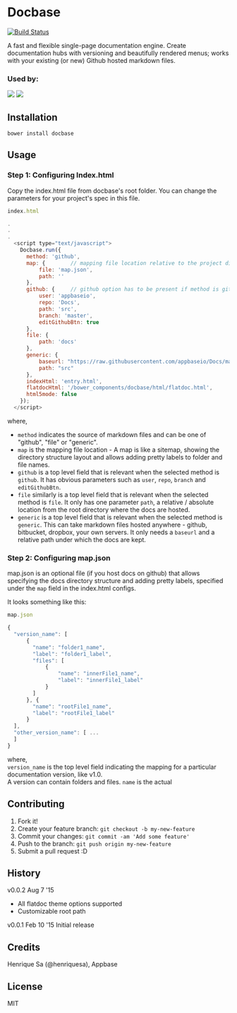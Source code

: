 # Docbase
[![Build Status](https://travis-ci.org/appbaseio/Docbase.svg?branch=master)](https://travis-ci.org/appbaseio/Docbase)

A fast and flexible single-page documentation engine. Create documentation hubs with versioning and beautifully rendered menus; works with your existing (or new) Github hosted markdown files.

### Used by:

[![](http://app.zeedhi.com/teknisa/docs/images/log.png)](http://app.zeedhi.com/teknisa/docs/#/) [![](http://i.imgur.com/0MwyOZL.png?1)](http://docs.appbase.io)

## Installation

    bower install docbase

## Usage

### Step 1: Configuring Index.html

Copy the index.html file from docbase's root folder. You can change the parameters for your project's spec in this file.

```js
index.html

.
.
.
  <script type="text/javascript">
    Docbase.run({
      method: 'github',
      map: {        // mapping file location relative to the project directory
          file: 'map.json',
          path: ''
      },
      github: {     // github option has to be present if method is github
          user: 'appbaseio',
          repo: 'Docs',
          path: 'src',
          branch: 'master',
          editGithubBtn: true
      },
      file: {
          path: 'docs'
      },
      generic: {
          baseurl: "https://raw.githubusercontent.com/appbaseio/Docs/master",
          path: "src"
      },
      indexHtml: 'entry.html',
      flatdocHtml: '/bower_components/docbase/html/flatdoc.html',
      html5mode: false
    });
  </script>
```

where,  
* ``method`` indicates the source of markdown files and can be one of "github", "file" or "generic".
* ``map`` is the mapping file location - A map is like a sitemap, showing the directory structure layout and allows adding pretty labels to folder and file names.
* ``github`` is a top level field that is relevant when the selected method is ``github``. It has obvious parameters such as ``user``, ``repo``, ``branch`` and ``editGithubBtn``.
* ``file`` similarly is a top level field that is relevant when the selected method is ``file``. It only has one parameter ``path``, a relative / absolute location from the root directory where the docs are hosted.
* ``generic`` is a top level field that is relevant when the selected method is ``generic``. This can take markdown files hosted anywhere - github, bitbucket, dropbox, your own servers. It only needs a ``baseurl`` and a relative path under which the docs are kept.

### Step 2: Configuring map.json

map.json is an optional file (if you host docs on github) that allows specifying the docs directory structure and adding pretty labels, specified under the ``map`` field in the index.html configs.

It looks something like this:

```js
map.json

{
  "version_name": [
      {
        "name": "folder1_name",
        "label": "folder1_label",
        "files": [
            {
                "name": "innerFile1_name",
                "label": "innerFile1_label"
            }
        ]
      }, {
        "name": "rootFile1_name",
        "label": "rootFile1_label"
      }
  ],
  "other_version_name": [ ...
  ]
}
```

where,  
``version_name`` is the top level field indicating the mapping for a particular documentation version, like v1.0.  
A version can contain folders and files. ``name`` is the actual

## Contributing

1. Fork it!
2. Create your feature branch: `git checkout -b my-new-feature`
3. Commit your changes: `git commit -am 'Add some feature'`
4. Push to the branch: `git push origin my-new-feature`
5. Submit a pull request :D

## History

v0.0.2 Aug 7 '15
- All flatdoc theme options supported
- Customizable root path

v0.0.1 Feb 10 '15
Initial release

## Credits

Henrique Sa (@henriquesa), Appbase

## License

MIT
